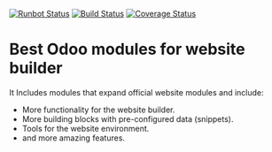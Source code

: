 [![Runbot Status](https://runbot.odoo-community.org/runbot/badge/flat/186/12.0.svg)](https://runbot.odoo-community.org/runbot/repo/github-com-oca-website-186)
[![Build Status](https://travis-ci.org/OCA/website.svg?branch=12.0)](https://travis-ci.org/OCA/website)
[![Coverage Status](https://codecov.io/gh/OCA/website/branch/12.0/graph/badge.svg)](https://codecov.io/gh/OCA/website)

Best Odoo modules for website builder
================================

It Includes modules that expand official website modules and include:

* More functionality for the website builder.
* More building blocks with pre-configured data (snippets).
* Tools for the website environment.
* and more amazing features.


